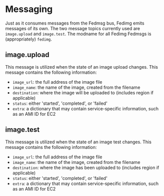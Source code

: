 # Messaging

Just as it consumes messages from the Fedmsg bus, Fedimg emits messages of its
own.  The two message topics currently used are `image.upload` and
`image.test`. The modname for all Fedimg Fedmsgs is (appropriately) `fedimg`.

## image.upload

This message is utilized when the state of an image upload changes. This
message contains the following information:

-   `image_url`: the full address of the image file
-   `image_name`: the name of the image, created from the filename
-   `destination`: where the image will be uploaded to (includes region if
    applicable)
-   `status`: either 'started', 'completed', or 'failed'
-   `extra`: a dictionary that may contain service-specific information, such as an AMI ID for EC2

## image.test

This message is utilized when the state of an image test changes. This message
contains the following information:

-   `image_url`: the full address of the image file
-   `image_name`: the name of the image, created from the filename
-   `destination`: where the image has been uploaded to (includes region if
    applicable)
-   `status`: either 'started', 'completed', or 'failed'
-   `extra`: a dictionary that may contain service-specific information, such as an AMI ID for EC2
